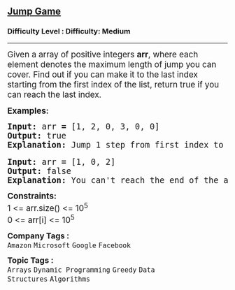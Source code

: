 <h2><a href="https://www.geeksforgeeks.org/problems/jump-game/1?page=5&company=Google&sortBy=submissions">Jump Game</a></h2><h3>Difficulty Level : Difficulty: Medium</h3><hr><div class="problems_problem_content__Xm_eO"><p><span style="font-size: 14pt;">Given a array of positive integers <strong>arr</strong>, where each element denotes the maximum length of jump you can cover. Find out if you can make it to the last index starting from the first index of the list, return true if you can reach the last index.</span></p>
<p><span style="font-size: 14pt;"><strong>Examples:</strong></span></p>
<pre><span style="font-size: 14pt;"><strong>Input:</strong> arr<strong> = </strong>[1, 2, 0, 3, 0, 0] 
<strong>Output: </strong>true
<strong>Explanation: </strong>Jump 1 step from first index to second index. Then jump 2 steps to reach 4<sub>th </sub>index, and now jump 2 steps to reach the end.
</span></pre>
<pre><span style="font-size: 14pt;"><strong>Input:</strong> arr<strong> </strong><strong>= </strong>[1, 0, 2]
<strong>Output: </strong>false
<strong>Explanation: </strong>You can't reach the end of the array.
</span></pre>
<p><span style="font-size: 14pt;"><strong>Constraints:</strong></span><br><span style="font-size: 14pt;">1 &lt;= arr.size() &lt;= 10<sup>5</sup><br>0 &lt;= arr[i] &lt;= 10<sup>5</sup></span></p></div><p><span style=font-size:18px><strong>Company Tags : </strong><br><code>Amazon</code>&nbsp;<code>Microsoft</code>&nbsp;<code>Google</code>&nbsp;<code>Facebook</code>&nbsp;<br><p><span style=font-size:18px><strong>Topic Tags : </strong><br><code>Arrays</code>&nbsp;<code>Dynamic Programming</code>&nbsp;<code>Greedy</code>&nbsp;<code>Data Structures</code>&nbsp;<code>Algorithms</code>&nbsp;